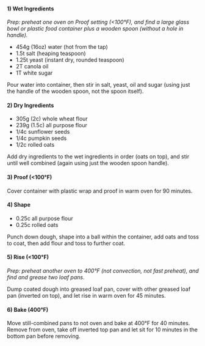 #### 1) Wet Ingredients

*Prep: preheat one oven on Proof setting (<100°F), and find a large glass bowl or plastic food container plus a wooden spoon (without a hole in handle).*

- 454g (16oz) water (hot from the tap)
- 1.5t salt (heaping teaspoon)
- 1.25t yeast (instant dry, rounded teaspoon)
- 2T canola oil
- 1T white sugar

Pour water into container, then stir in salt, yeast, oil and sugar (using just the handle of the wooden spoon, not the spoon itself).

#### 2) Dry Ingredients

- 305g (2c) whole wheat flour
- 239g (1.5c) all purpose flour
- 1/4c sunflower seeds
- 1/4c pumpkin seeds
- 1/2c rolled oats

Add dry ingredients to the wet ingredients in order (oats on top), and stir until well combined (again using just the wooden spoon handle).

#### 3) Proof (<100°F)

Cover container with plastic wrap and proof in warm oven for 90 minutes.

#### 4) Shape

- 0.25c all purpose flour
- 0.25c rolled oats

Punch down dough, shape into a ball within the container, add oats and toss to coat, then add flour and toss to further coat.

#### 5) Rise (<100°F)

*Prep: preheat another oven to 400°F (not convection, not fast preheat), and find and grease two loaf pans.*

Dump coated dough into greased loaf pan, cover with other greased loaf pan (inverted on top), and let rise in warm oven for 45 minutes.

#### 6) Bake (400°F)

Move still-combined pans to not oven and bake at 400°F for 40 minutes. Remove from oven, take off inverted top pan and let sit for 10 minutes in the bottom pan before removing.
